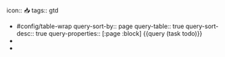 icon:: 📥
tags:: gtd

- #config/table-wrap
  query-sort-by:: page
  query-table:: true
  query-sort-desc:: true
  query-properties:: [:page :block]
  {{query (task todo)}}
-
-